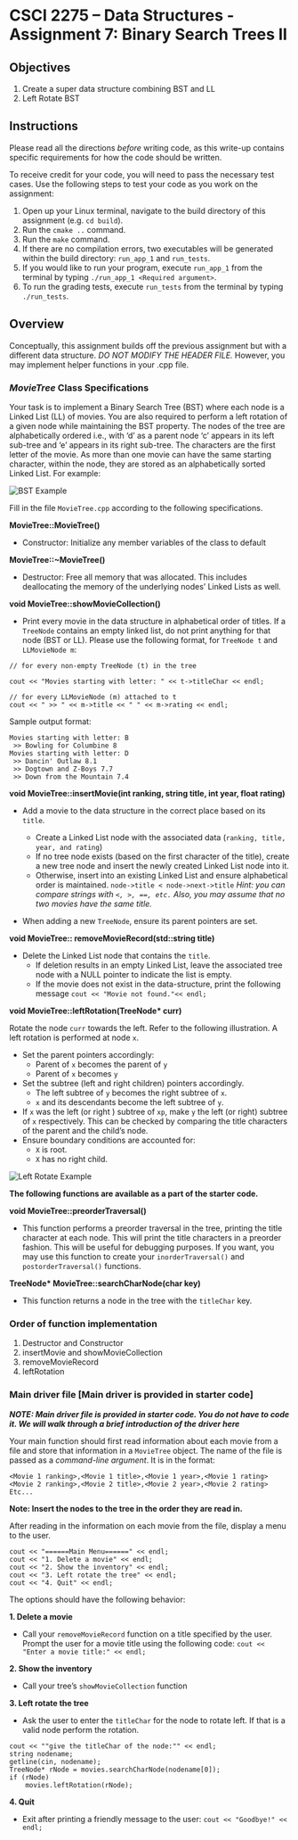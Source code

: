 # CSCI 2275 – Data Structures - Assignment 7: Binary Search Trees II

## Objectives

1. Create a super data structure combining BST and LL
2. Left Rotate BST

## Instructions

Please read all the directions ​*before* writing code, as this write-up contains specific requirements for how the code should be written.

To receive credit for your code, you will need to pass the necessary test cases. Use the following steps to test your code as you work on the assignment:

 1. Open up your Linux terminal, navigate to the build directory of this assignment (e.g. `cd build`).
 2. Run the `cmake ..` command.
 3. Run the `make` command.
 4. If there are no compilation errors, two executables will be generated within the build directory: `run_app_1` and `run_tests`.
 4. If you would like to run your program, execute `run_app_1` from the terminal by typing `./run_app_1 <Required argument>`.
 5. To run the grading tests, execute `run_tests` from the terminal by typing `./run_tests`.

## Overview

Conceptually, this assignment builds off the previous assignment but with a different data structure. *DO NOT MODIFY THE HEADER FILE.* However, you may implement helper functions in your .cpp file.

### *MovieTree* Class Specifications

Your task is to implement a Binary Search Tree (BST) where each node is a Linked List (LL) of movies. You are also required to perform a left rotation of a given node while maintaining the BST property. The nodes of the tree are alphabetically ordered i.e., with ‘d’ as a parent node ‘c’ appears in its left sub-tree and ‘e’ appears in its right sub-tree. The characters are the first letter of the movie. As more than one movie can have the same starting character, within the node, they are stored as an alphabetically sorted Linked List. For example:

![BST Example](images/Image1.png)


Fill in the file `MovieTree.cpp` according to the following specifications.

**MovieTree::MovieTree()**
+ Constructor: Initialize any member variables of the class to default

**MovieTree::~MovieTree()**
+ Destructor: Free all memory that was allocated. This includes deallocating the memory of the underlying nodes’ Linked Lists as well.

**void MovieTree::showMovieCollection()**
+ Print every movie in the data structure in alphabetical order of titles. If a `TreeNode` contains an empty linked list, do not print anything for that node (BST or LL). Please use the following format, for `TreeNode t` and `LLMovieNode m`:

```
// for every non-empty TreeNode (t) in the tree 

cout << "Movies starting with letter: " << t->titleChar << endl;

// for every LLMovieNode (m) attached to t
cout << " >> " << m->title << " " << m->rating << endl;
```

Sample output format:

```
Movies starting with letter: B
 >> Bowling for Columbine 8
Movies starting with letter: D
 >> Dancin' Outlaw 8.1
 >> Dogtown and Z-Boys 7.7
 >> Down from the Mountain 7.4
```

**void MovieTree::insertMovie(int ranking, string title, int year, float rating)**
+ Add a movie to the data structure in the correct place based on its `title`.
    + Create a Linked List node with the associated data (`ranking, title, year, and rating`)
    + If no tree node exists (based on the first character of the title), create a new tree node and insert the newly created Linked List node into it. 
    + Otherwise, insert into an existing Linked List and ensure alphabetical order is maintained. `node->title < node->next->title`
    *Hint: you can compare strings with `<, >, ==, etc.` Also, you may assume that no two movies have the same title.*

+ When adding a new `TreeNode`, ensure its parent pointers are set.

**void MovieTree:: removeMovieRecord(std::string title)**
+ Delete the Linked List node that contains the `title`.
    + If deletion results in an empty Linked List, leave the associated tree node with a NULL pointer to indicate the list is empty.
    + If the movie does not exist in the data-structure, print the following message 
    `cout << "Movie not found."<< endl;`

**void MovieTree::leftRotation(TreeNode\* curr)**

Rotate the node `curr` towards the left. Refer to the following illustration. A left rotation is performed at node `x`.

+ Set the parent pointers accordingly:
    + Parent of `x` becomes the parent of `y`
    + Parent of `x` becomes `y`
+ Set the subtree (left and right children) pointers accordingly.
    + The left subtree of `y` becomes the right subtree of `x`. 
    + `x` and its descendants become the left subtree of `y`. 
+ If `x` was the left (or right ) subtree of `xp`, make `y` the left (or right) subtree of `x` respectively. This can be checked by comparing the title characters of the parent and the child’s node. 
+ Ensure boundary conditions are accounted for: 
    + `X` is root.
    + `X` has no right child.

![Left Rotate Example](images/Image2.png)

**The following functions are available as a part of the starter code.**

**void MovieTree::preorderTraversal()**
+ This function performs a preorder traversal in the tree, printing the title character at each node. This will print the title characters in a preorder fashion. This will be useful for debugging purposes. If you want, you may use this function to create your `inorderTraversal()` and `postorderTraversal()` functions.

**TreeNode\* MovieTree::searchCharNode(char key)**
+ This function returns a node in the tree with the `titleChar` key.


### Order of function implementation

1. Destructor and Constructor
2. insertMovie and showMovieCollection
3. removeMovieRecord
4. leftRotation

### Main driver file [Main driver is provided in starter code]

***NOTE: Main driver file is provided in starter code. You do not have to code it. We will walk through a brief introduction of the driver here***

Your main function should first read information about each movie from a file and store that information in a `MovieTree` object. The name of the file is passed as a *command-line argument*. It is in the format:

```
<Movie 1 ranking>,<Movie 1 title>,<Movie 1 year>,<Movie 1 rating>
<Movie 2 ranking>,<Movie 2 title>,<Movie 2 year>,<Movie 2 rating>
Etc...
```

**Note: Insert the nodes to the tree in the order they are read in.** 

After reading in the information on each movie from the file, display a menu to the user.

```
cout << "======Main Menu======" << endl;
cout << "1. Delete a movie" << endl;
cout << "2. Show the inventory" << endl;
cout << "3. Left rotate the tree" << endl;
cout << "4. Quit" << endl;
```

The options should have the following behavior:

**1. Delete a movie**
+ Call your `removeMovieRecord` function on a title specified by the user. Prompt the user for a movie title using the following code:
`cout << "Enter a movie title:" << endl;`

**2. Show the inventory**
+ Call your tree’s `showMovieCollection` function

**3. Left rotate the tree**
+ Ask the user to enter the `titleChar` for the node to rotate left. If that is a valid node perform the rotation.

```
cout << ""give the titleChar of the node:"" << endl;
string nodename;
getline(cin, nodename);
TreeNode* rNode = movies.searchCharNode(nodename[0]);
if (rNode)
    movies.leftRotation(rNode);
```

**4. Quit**
+ Exit after printing a friendly message to the user:
`cout << "Goodbye!" << endl;`

